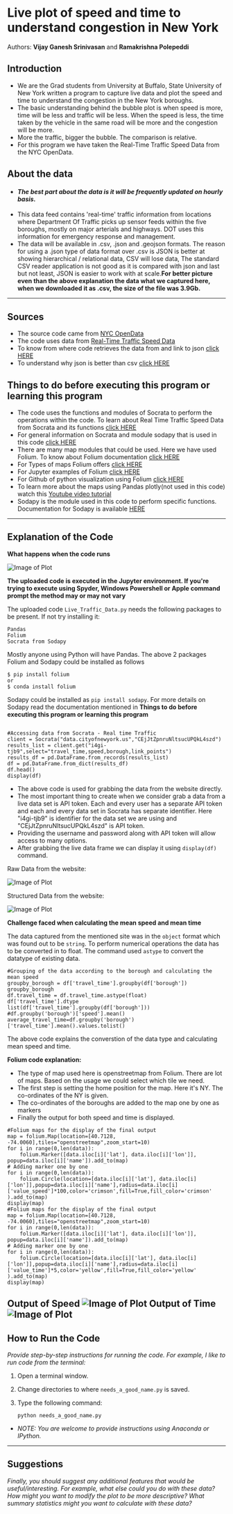 # Live plot of speed and time to understand congestion in New York

Authors:  **Vijay Ganesh Srinivasan** and **Ramakrishna Polepeddi**

## Introduction
- We are the Grad students from University at Buffalo, State University of New York written a program to capture live data and plot the speed and time to understand the congestion in the New York boroughs.
- The basic understanding behind the bubble plot is when speed is more, time will be less and traffic will be less. When the speed is less, the time taken by the vehicle in the same road will be more and the congestion will be more.
- More the traffic, bigger the bubble. The comparison is relative.
- For this program we have taken the Real-Time Traffic Speed Data from the NYC OpenData.

## About the data
- #### *The best part about the data is it will be frequently updated on hourly basis.*
- This data feed contains 'real-time' traffic information from locations where Department Of Traffic picks up sensor feeds within the five boroughs, mostly on major arterials and highways. DOT uses this information for emergency response and management.
- The data will be available in .csv, .json and .geojson formats. The reason for using a .json type of data format over .csv is JSON is better at showing hierarchical / relational data, CSV will lose data, The standard CSV reader application is not good as it is compared with json and last but not least, JSON is easier to work with at scale.**For better picture even than the above explanation the data what we captured here, when we downloaded it as .csv, the size of the file was 3.9Gb.**

---

## Sources
- The source code came from [NYC OpenData](https://opendata.cityofnewyork.us/)
- The code uses data from [Real-Time Traffic Speed Data](https://data.cityofnewyork.us/Transportation/Real-Time-Traffic-Speed-Data/qkm5-nuaq)
- To know from where code retrieves the data from and link to json [click HERE](https://data.cityofnewyork.us/resource/i4gi-tjb9.json)
- To understand why json is better than csv [click HERE](https://blog.datafiniti.co/4-reasons-you-should-use-json-instead-of-csv-2cac362f1943)

## Things to do before executing this program or learning this program
- The code uses the functions and modules of Socrata to perform the operations within the code. To learn about Real Time Traffic Speed Data from Socrata and its functions [click HERE](https://dev.socrata.com/foundry/data.cityofnewyork.us/i4gi-tjb9)
- For general information on Socrata and module sodapy that is used in this code [click HERE](https://dev.socrata.com/consumers/getting-started.html)
- There are many map modules that could be used. Here we have used Folium. To know about Folium documentation [click HERE](https://folium.readthedocs.io/en/latest/#)
- For Types of maps Folium offers [click HERE](http://folium.readthedocs.io/en/latest/quickstart.html)
- For Jupyter examples of Folium [click HERE](http://nbviewer.jupyter.org/github/python-visualization/folium/tree/master/examples/)
- For Github of python visualization using Folium [click HERE](https://github.com/python-visualization/folium)
- To learn more about the maps using Pandas plotly(not used in this code) watch this [Youtube video tutorial](https://www.youtube.com/watch?v=hA39KSTb3dY)
- Sodapy is the module used in this code to perform specific functions. Documentation for Sodapy is available [HERE](https://github.com/xmunoz/sodapy)


---

## Explanation of the Code

**What happens when the code runs**


![Image of Plot](https://github.com/IE-555/api-vijay-ganesh-srinivasan-ramakrishna-polepeddi/blob/master/images/Capture_2.PNG)

**The uploaded code is executed in the Jupyter environment. If you're trying to execute using Spyder, Windows Powershell or Apple command prompt the method may or may not vary**

The uploaded code `Live_Traffic_Data.py` needs the following packages to be present. If not try installing it:
```
Pandas
Folium
Socrata from Sodapy
```
Mostly anyone using Python will have Pandas. The above 2 packages Folium and Sodapy could be installed as follows
```
$ pip install folium
or
$ conda install folium

```
Sodapy could be installed as `pip install sodapy`. For more details on Sodapy read the documentation mentioned in **Things to do before executing this program or learning this program**


```

#Accessing data from Socrata - Real time Traffic
client = Socrata("data.cityofnewyork.us","CEjJtZpnruNltsucUPQkL4szd")
results_list = client.get("i4gi-tjb9",select="travel_time,speed,borough,link_points")
results_df = pd.DataFrame.from_records(results_list)
df = pd.DataFrame.from_dict(results_df)
df.head()
display(df)

```
- The above code is used for grabbing the data from the website directly.
- The most important thing to create when we consider grab a data from a live data set is API token. Each and every user has a separate API token and each and every data set in Socrata has separate identifier. Here "i4gi-tjb9" is identifier for the data set we are using and "CEjJtZpnruNltsucUPQkL4szd" is API token.
- Providing the username and password along with API token will allow access to many options.
- After grabbing the live data frame we can display it using `display(df)` command.

Raw Data from the website:

![Image of Plot](https://github.com/IE-555/api-vijay-ganesh-srinivasan-ramakrishna-polepeddi/blob/master/images/Capture_4.PNG)

Structured Data from the website:

![Image of Plot](https://github.com/IE-555/api-vijay-ganesh-srinivasan-ramakrishna-polepeddi/blob/master/images/Capture_3.PNG)

**Challenge faced when calculating the mean speed and mean time**

The data captured from the mentioned site was in the `object` format which was found out to be `string`. To perform numerical operations the data has to be converted in to float. The command used `astype` to convert the datatype of existing data.

```
#Grouping of the data according to the borough and calculating the mean speed
groupby_borough = df['travel_time'].groupby(df['borough'])
groupby_borough
df.travel_time = df.travel_time.astype(float)
df['travel_time'].dtype
list(df['travel_time'].groupby(df['borough']))
#df.groupby('borough')['speed'].mean()
average_travel_time=df.groupby('borough')['travel_time'].mean().values.tolist()

```

The above code explains the converstion of the data type and calculating mean speed and time.

**Folium code explanation:**

- The type of map used here is openstreetmap from Folium. There are lot of maps. Based on the usage we could select which tile we need.
- The first step is setting the home position for the map. Here it's NY. The co-ordinates of the NY is given.
- The co-ordinates of the boroughs are added to the map one by one as markers
- Finally the output for both speed and time is displayed.

```
#Folium maps for the display of the final output
map = folium.Map(location=[40.7128, -74.0060],tiles="openstreetmap",zoom_start=10)
for i in range(0,len(data)):
    folium.Marker([data.iloc[i]['lat'], data.iloc[i]['lon']], popup=data.iloc[i]['name']).add_to(map)
# Adding marker one by one
for i in range(0,len(data)):
    folium.Circle(location=[data.iloc[i]['lat'], data.iloc[i]['lon']],popup=data.iloc[i]['name'],radius=data.iloc[i]['value_speed']*100,color='crimson',fill=True,fill_color='crimson' ).add_to(map)    
display(map)
#Folium maps for the display of the final output
map = folium.Map(location=[40.7128, -74.0060],tiles="openstreetmap",zoom_start=10)
for i in range(0,len(data)):
    folium.Marker([data.iloc[i]['lat'], data.iloc[i]['lon']], popup=data.iloc[i]['name']).add_to(map)
# Adding marker one by one
for i in range(0,len(data)):
    folium.Circle(location=[data.iloc[i]['lat'], data.iloc[i]['lon']],popup=data.iloc[i]['name'],radius=data.iloc[i]['value_time']*5,color='yellow',fill=True,fill_color='yellow' ).add_to(map)
display(map)

```

**Output of Speed**
![Image of Plot](https://github.com/IE-555/api-vijay-ganesh-srinivasan-ramakrishna-polepeddi/blob/master/images/Capture_5.PNG)
**Output of Time**
![Image of Plot](https://github.com/IE-555/api-vijay-ganesh-srinivasan-ramakrishna-polepeddi/blob/master/images/Capture_6.PNG)
---

## How to Run the Code
*Provide step-by-step instructions for running the code.  For example, I like to run code from the terminal:*
1. Open a terminal window.

2. Change directories to where `needs_a_good_name.py` is saved.

3. Type the following command:
	```
	python needs_a_good_name.py
	```

- *NOTE: You are welcome to provide instructions using Anaconda or IPython.*

---

## Suggestions
*Finally, you should suggest any additional features that would be useful/interesting.  For example, what else could you do with these data?  How might you want to modify the plot to be more descriptive?  What summary statistics might you want to calculate with these data?*
